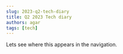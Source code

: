 ```yaml
---
slug: 2023-q2-tech-diary
title: Q2 2023 Tech diary
authors: agar
tags: [tech]
---
```


Lets see where this appears in the navigation.
